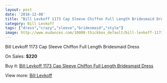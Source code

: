 ```yaml
---
layout: post
date: '2016-12-08'
title: "Bill Levkoff 1173 Cap Sleeve Chiffon Full Length Bridesmaid Dress"
category: Bill Levkoff
tags: ["dress","crazy","sleeve","bridesmaid","style"]
image: http://www.eudances.com/10008-thickbox_default/bill-levkoff-1173-cap-sleeve-chiffon-full-length-bridesmaid-dress.jpg
---
```

Bill Levkoff 1173 Cap Sleeve Chiffon Full Length Bridesmaid Dress

On Sales: **$220**
<a href="https://www.eudances.com/en/bill-levkoff/3288-bill-levkoff-1173-cap-sleeve-chiffon-full-length-bridesmaid-dress.html"><amp-img layout="responsive" width="600" height="600" src="//www.eudances.com/10008-thickbox_default/bill-levkoff-1173-cap-sleeve-chiffon-full-length-bridesmaid-dress.jpg" alt="Bill Levkoff 1173 Cap Sleeve Chiffon Full Length Bridesmaid Dress 0" /></a>
<a href="https://www.eudances.com/en/bill-levkoff/3288-bill-levkoff-1173-cap-sleeve-chiffon-full-length-bridesmaid-dress.html"><amp-img layout="responsive" width="600" height="600" src="//www.eudances.com/10009-thickbox_default/bill-levkoff-1173-cap-sleeve-chiffon-full-length-bridesmaid-dress.jpg" alt="Bill Levkoff 1173 Cap Sleeve Chiffon Full Length Bridesmaid Dress 1" /></a>
<a href="https://www.eudances.com/en/bill-levkoff/3288-bill-levkoff-1173-cap-sleeve-chiffon-full-length-bridesmaid-dress.html"><amp-img layout="responsive" width="600" height="600" src="//www.eudances.com/10010-thickbox_default/bill-levkoff-1173-cap-sleeve-chiffon-full-length-bridesmaid-dress.jpg" alt="Bill Levkoff 1173 Cap Sleeve Chiffon Full Length Bridesmaid Dress 2" /></a>
<a href="https://www.eudances.com/en/bill-levkoff/3288-bill-levkoff-1173-cap-sleeve-chiffon-full-length-bridesmaid-dress.html"><amp-img layout="responsive" width="600" height="600" src="//www.eudances.com/10011-thickbox_default/bill-levkoff-1173-cap-sleeve-chiffon-full-length-bridesmaid-dress.jpg" alt="Bill Levkoff 1173 Cap Sleeve Chiffon Full Length Bridesmaid Dress 3" /></a>

Buy it: [Bill Levkoff 1173 Cap Sleeve Chiffon Full Length Bridesmaid Dress](https://www.eudances.com/en/bill-levkoff/3288-bill-levkoff-1173-cap-sleeve-chiffon-full-length-bridesmaid-dress.html "Bill Levkoff 1173 Cap Sleeve Chiffon Full Length Bridesmaid Dress")

View more: [Bill Levkoff](https://www.eudances.com/en/57-bill-levkoff "Bill Levkoff")